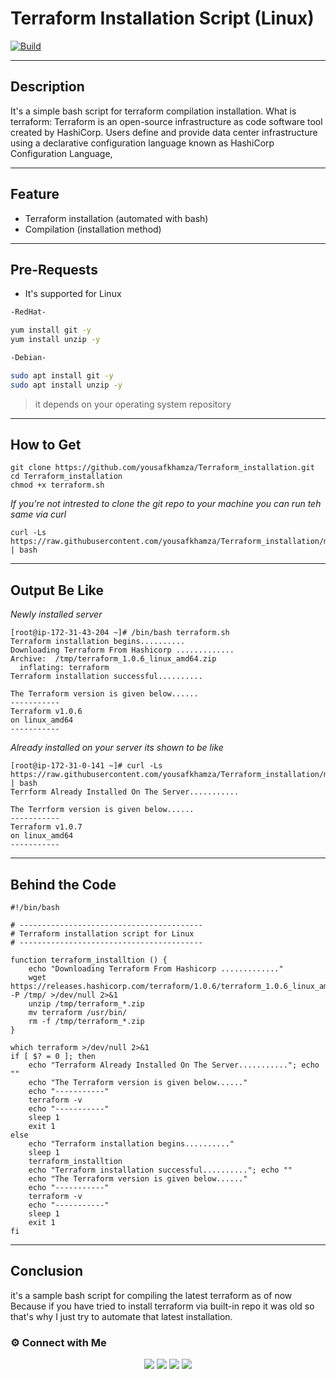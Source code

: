 # Terraform Installation Script (Linux)
[![Build](https://travis-ci.org/joemccann/dillinger.svg?branch=master)](https://travis-ci.org/joemccann/dillinger)

---
## Description
It's a simple bash script for terraform compilation installation. 
What is terraform: Terraform is an open-source infrastructure as code software tool created by HashiCorp. Users define and provide data center infrastructure using a declarative configuration language known as HashiCorp Configuration Language,

----
## Feature
- Terraform installation (automated with bash)
- Compilation (installation method)

----
## Pre-Requests
- It's supported for Linux

```sh
-RedHat-

yum install git -y
yum install unzip -y

-Debian-

sudo apt install git -y
sudo apt install unzip -y
```
> it depends on your operating system repository

---
## How to Get
```
git clone https://github.com/yousafkhamza/Terraform_installation.git
cd Terraform_installation
chmod +x terraform.sh
```
_If you're not intrested to clone the git repo to your machine you can run teh same via curl_
```
curl -Ls https://raw.githubusercontent.com/yousafkhamza/Terraform_installation/main/terraform.sh | bash
```

----
## Output Be Like
_Newly installed server_
```
[root@ip-172-31-43-204 ~]# /bin/bash terraform.sh
Terraform installation begins..........
Downloading Terraform From Hashicorp .............
Archive:  /tmp/terraform_1.0.6_linux_amd64.zip
  inflating: terraform
Terraform installation successful..........

The Terraform version is given below......
-----------
Terraform v1.0.6
on linux_amd64
-----------
```
_Already installed on your server its shown to be like_
```
[root@ip-172-31-0-141 ~]# curl -Ls https://raw.githubusercontent.com/yousafkhamza/Terraform_installation/main/terraform.sh | bash
Terrform Already Installed On The Server...........

The Terrform version is given below......
-----------
Terraform v1.0.7
on linux_amd64
-----------
```

----
## Behind the Code
```
#!/bin/bash

# -----------------------------------------
# Terraform installation script for Linux
# -----------------------------------------

function terraform_installtion () {
    echo "Downloading Terraform From Hashicorp ............."
    wget https://releases.hashicorp.com/terraform/1.0.6/terraform_1.0.6_linux_amd64.zip -P /tmp/ >/dev/null 2>&1
    unzip /tmp/terraform_*.zip
    mv terraform /usr/bin/
    rm -f /tmp/terraform_*.zip
}

which terraform >/dev/null 2>&1
if [ $? = 0 ]; then
    echo "Terraform Already Installed On The Server..........."; echo ""
    echo "The Terraform version is given below......"
    echo "-----------"
    terraform -v
    echo "-----------"
    sleep 1
    exit 1
else
    echo "Terraform installation begins.........."
    sleep 1
    terraform_installtion
    echo "Terraform installation successful.........."; echo ""
    echo "The Terraform version is given below......"
    echo "-----------"
    terraform -v
    echo "-----------"
    sleep 1
    exit 1
fi
```

----
## Conclusion
it's a sample bash script for compiling the latest terraform as of now Because if you have tried to install terraform via built-in repo it was old so that's why I just try to automate that latest installation. 

### ⚙️ Connect with Me 

<p align="center">
<a href="mailto:yousaf.k.hamza@gmail.com"><img src="https://img.shields.io/badge/Gmail-D14836?style=for-the-badge&logo=gmail&logoColor=white"/></a>
<a href="https://www.linkedin.com/in/yousafkhamza"><img src="https://img.shields.io/badge/LinkedIn-0077B5?style=for-the-badge&logo=linkedin&logoColor=white"/></a> 
<a href="https://www.instagram.com/yousafkhamza"><img src="https://img.shields.io/badge/Instagram-E4405F?style=for-the-badge&logo=instagram&logoColor=white"/></a>
<a href="https://wa.me/%2B917736720639?text=This%20message%20from%20GitHub."><img src="https://img.shields.io/badge/WhatsApp-25D366?style=for-the-badge&logo=whatsapp&logoColor=white"/></a><br />


